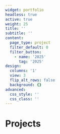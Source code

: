 ```yaml
---
widget: portfolio
headless: true
active: true
weight: 25
title: ''
subtitle: ''
content:
  page_type: project
  filter_default: 0
  filter_button:
    - name: '2025'
      tag: '2025'
design:
  columns: '1'
  view: 3
  flip_alt_rows: false
  background: {}
advanced:
  css_style: ''
  css_class: ''
---
```

# Projects
